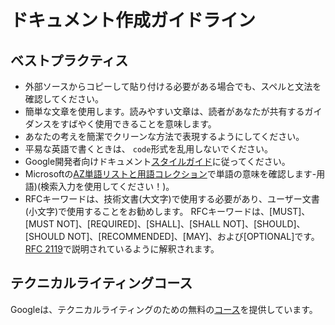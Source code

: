 # ドキュメント作成ガイドライン

## ベストプラクティス

+ 外部ソースからコピーして貼り付ける必要がある場合でも、スペルと文法を確認してください。
+ 簡単な文章を使用します。読みやすい文章は、読者があなたが共有するガイダンスをすばやく使用できることを意味します。
+ あなたの考えを簡潔でクリーンな方法で表現するようにしてください。
+ 平易な英語で書くときは、 `code`形式を乱用しないでください。
+ Google開発者向けドキュメント[スタイルガイド](https://developers.google.com/style)に従ってください。
+ Microsoftの[AZ単語リストと用語コレクション](https://docs.microsoft.com/en-us/style-guide/az-word-list-term-collections/term-collections/accessibility)で単語の意味を確認します-用語)(検索入力を使用してください！)。
+ RFCキーワードは、技術文書(大文字)で使用する必要があり、ユーザー文書(小文字)で使用することをお勧めします。 RFCキーワードは、[MUST]、[MUST NOT]、[REQUIRED]、[SHALL]、[SHALL NOT]、[SHOULD]、[SHOULD NOT]、[RECOMMENDED]、[MAY]、および[OPTIONAL]です。 [RFC 2119](https://datatracker.ietf.org/doc/html/rfc2119)で説明されているように解釈されます。

## テクニカルライティングコース

Googleは、テクニカルライティングのための無料の[コース](https://developers.google.com/tech-writing/overview)を提供しています。